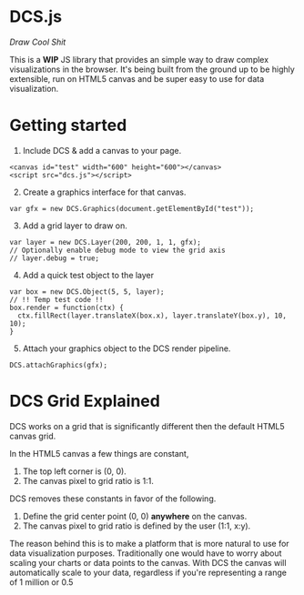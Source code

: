 # DCS.js
*Draw Cool Shit*


This is a **WIP** JS library that provides an simple way to draw complex visualizations in the browser. It's being built from the ground up to be highly extensible, run on HTML5 canvas and be super easy to use for data visualization.

# Getting started
1. Include DCS & add a canvas to your page.
```
<canvas id="test" width="600" height="600"></canvas>
<script src="dcs.js"></script>
```
2. Create a graphics interface for that canvas.
```
var gfx = new DCS.Graphics(document.getElementById("test"));
```
3. Add a grid layer to draw on.
```
var layer = new DCS.Layer(200, 200, 1, 1, gfx);
// Optionally enable debug mode to view the grid axis
// layer.debug = true;
```
4. Add a quick test object to the layer
```
var box = new DCS.Object(5, 5, layer);
// !! Temp test code !!
box.render = function(ctx) {
  ctx.fillRect(layer.translateX(box.x), layer.translateY(box.y), 10, 10);
}
```
5. Attach your graphics object to the DCS render pipeline.
```
DCS.attachGraphics(gfx);
```

# DCS Grid Explained
DCS works on a grid that is significantly different then the default HTML5 canvas grid.

In the HTML5 canvas a few things are constant,
1. The top left corner is (0, 0).
2. The canvas pixel to grid ratio is 1:1.

DCS removes these constants in favor of the following.
1. Define the grid center point (0, 0) **anywhere** on the canvas.
2. The canvas pixel to grid ratio is defined by the user (1:1, x:y).

The reason behind this is to make a platform that is more natural to use for data visualization purposes. Traditionally one would have to worry about scaling your charts or data points to the canvas. With DCS the canvas will automatically scale to your data, regardless if you're representing a range of 1 million or 0.5
